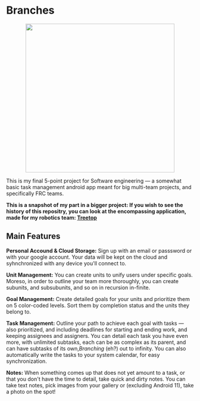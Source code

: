 # Branches

<p align="center">
  <img src="https://i.imgur.com/a6MdwDj.png<" width="400">
</p>

This is my final 5-point project for Software engineering — a somewhat basic task management android app meant for big multi-team projects, and specifically FRC teams.

**This is a snapshot of my part in a bigger project: If you wish to see the history of this repositry, you can look at the encompassing application, made for my robotics team: [Treetop](https://github.com/EverGreen7112/Treetop)**


## Main Features

**Personal Accound & Cloud Storage:** Sign up with an email or passsword or with your google account. Your data will be kept on the cloud and syhnchronized with any device you'll connect to.

**Unit Management:** You can create units to unify users under specific goals. Moreso, in order to outline your team more thoroughly, you can create subunits, and subsubunits, and so on in recursion in-finite.

**Goal Management:** Create detailed goals for your units and prioritize them on 5 color-coded levels. Sort them by completion status and the units they belong to.

**Task Management:** Outline your path to achieve each goal with tasks — also prioritized, and including deadlines for starting and ending work, and keeping assignees and assigners. You can detail each task you have even more, with unlimited subtasks, each can be as complex as its parent, and can have subtasks of its own,*Branching* (eh?) out to infinity. You can also automatically write the tasks to your system calendar, for easy synchronization.

**Notes:** When something comes up that does not yet amount to a task, or that you don't have the time to detail, take quick and dirty notes. You can take text notes, pick images from your gallery or (excluding Android 11), take a photo on the spot!
